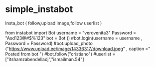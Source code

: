 # simple_instabot
Insta_bot ( follow,upload image,follow userlist )


from instabot import Bot
username = "verovenita3"
Password = "Asd123@#$%123"
bot = Bot ()
#bot.login(username = username , Password = Password)
#bot.upload_photo ("https://www.upload.ee/image/14336317/download.jpeg" , caption =" Posted from bot ")
#bot.follow("cristiano")
#userlist =["itshamzabendelladj","ismailman.54"]
